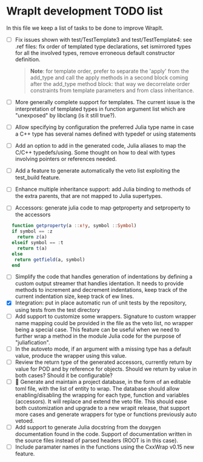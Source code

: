 # WrapIt development TODO list

In this file we keep a list of tasks to be done to improve WrapIt.

   - [ ] Fix issues shown with test/TestTemplate3 and test/TestTemplate4: see .ref files: fix order of templated type declarations, set ismirrored types for all the involved types, remove erroneous default constructor definition. 
   
      > **Note**: for template order, prefer to separate the 'apply' from the add_type and call the apply methods in a second block coming after the add_type method block: that way we decorrelate order constraints from template parameters and from class inheritance. 
   - [ ] More generally complete support for templates. The current issue is the interpretation of templated types in function argument list which are "unexposed" by libclang (is it still true?).
   - [ ] Allow specifying by configuration the preferred Julia type name in case a C++ type has several names defined with typedef or using statements
   - [ ] Add an option to add in the generated code, Julia aliases to map the C/C++ typedefs/using. Some thought on how to deal with types involving pointers or references needed.
   - [ ] Add a feature to generate automatically the veto list exploiting the test_build feature.
   - [ ] Enhance multiple inheritance support: add Julia binding to methods of the extra parents, that are not mapped to Julia supertypes.
   - [ ] Accessors: generate julia code to map getproperty and setproperty to the accessors
```julia
  function getproperty(a ::x!y, symbol ::Symbol)
  if symbol == :z
    return z(a)
  elseif symbol == :t
    return t(a)
  else
   return getfield(a, symbol)
  end
```
   - [ ] Simplify the code that handles generation of indentations by defining a custom output streamer that handles identation. It needs to provide methods to increment and decrement indentations, keep track of the current indentation size, keep track of ew lines.
   - [X] Integration: put in place automatic run of unit tests by the repository, using tests from the test directory
   - [ ] Add support to customize some wrappers. Signature to custom wrapper name mapping could be provided in the file as the veto list, no wrapper being a special case. This feature can be useful when we need to further wrap a method in the module Julia code for the purpose of "juliafication". 
   - [ ] In the autoveto mode, if an argument with a missing type has a default value, produce the wrapper using this value.
   - [ ] Review the return type of the generated accessors, currently return by value for POD and by reference for objects. Should we return by value in both cases? Should it be configurable?
   - [ ] 🚧 Generate and maintain a project database, in the form of an editable toml file, with the list of entity to wrap. The database should allow enabling/disabling the wrapping for each type, function and variables (accessors). It will replace and extend the veto file. This should ease both customization and upgrade to a new wrapit release, that support more cases and generate wrappers for type or functions previously auto vetoed.
   - [ ] Add support to generate Julia docstring from the doxygen documentation found in the code. Support of documentation written in the source files instead of parsed headers (ROOT is in this case).
   - [ ] Include paramater names in the functions using the CxxWrap v0.15 new feature.
